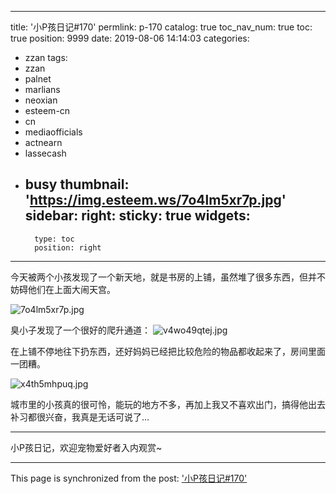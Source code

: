 
---
title: '小P孩日记#170'
permlink: p-170
catalog: true
toc_nav_num: true
toc: true
position: 9999
date: 2019-08-06 14:14:03
categories:
- zzan
tags:
- zzan
- palnet
- marlians
- neoxian
- esteem-cn
- cn
- mediaofficials
- actnearn
- lassecash
- busy
thumbnail: 'https://img.esteem.ws/7o4lm5xr7p.jpg'
sidebar:
    right:
        sticky: true
widgets:
    -
        type: toc
        position: right
---


今天被两个小孩发现了一个新天地，就是书房的上铺，虽然堆了很多东西，但并不妨碍他们在上面大闹天宫。

![7o4lm5xr7p.jpg](https://img.esteem.ws/7o4lm5xr7p.jpg)

臭小子发现了一个很好的爬升通道：
![v4wo49qtej.jpg](https://img.esteem.ws/v4wo49qtej.jpg)

在上铺不停地往下扔东西，还好妈妈已经把比较危险的物品都收起来了，房间里面一团糟。

![x4th5mhpuq.jpg](https://img.esteem.ws/x4th5mhpuq.jpg)

城市里的小孩真的很可怜，能玩的地方不多，再加上我又不喜欢出门，搞得他出去补习都很兴奋，我真是无话可说了…

***

小P孩日记，欢迎宠物爱好者入内观赏~

- - -

This page is synchronized from the post: ['小P孩日记#170'](https://steemit.com/@julian2013/p-170)
